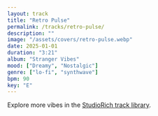 ```yaml
---
layout: track
title: "Retro Pulse"
permalink: /tracks/retro-pulse/
description: ""
image: "/assets/covers/retro-pulse.webp"
date: 2025-01-01
duration: "3:21"
album: "Stranger Vibes"
mood: ["Dreamy", "Nostalgic"]
genre: ["lo-fi", "synthwave"]
bpm: 90
key: "E"
---
```


Explore more vibes in the [StudioRich track library](/tracks/).
